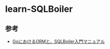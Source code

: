 # learn-SQLBoiler
## 参考
- [GoにおけるORMと、SQLBoiler入門マニュアル](https://zenn.dev/gami/articles/0fb2cf8b36aa09)